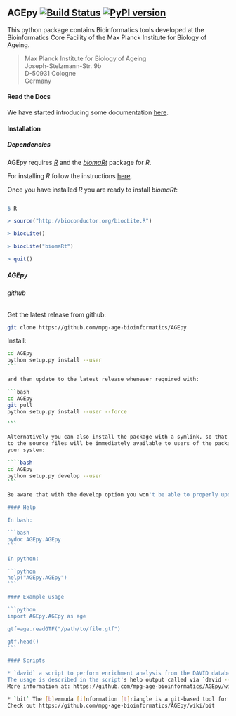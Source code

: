 ## AGEpy [![Build Status](https://travis-ci.org/mpg-age-bioinformatics/AGEpy.svg?branch=master)](https://travis-ci.org/mpg-age-bioinformatics/AGEpy) [![PyPI version](https://badge.fury.io/py/AGEpy.svg)](https://badge.fury.io/py/AGEpy)


This python package contains Bioinformatics tools developed at the
Bioinformatics Core Facility of the Max Planck Institute for Biology of Ageing.

> Max Planck Institute for Biology of Ageing  
> Joseph-Stelzmann-Str. 9b  
> D-50931 Cologne  
> Germany

#### Read the Docs

We have started introducing some documentation [here]( https://github.com/mpg-age-bioinformatics/AGEpy/wiki).


#### Installation

##### Dependencies

AGEpy requires *[R](https://www.r-project.org)* and the *[biomaRt](https://bioconductor.org/packages/release/bioc/html/biomaRt.html)* package for *R*.

For installing *R* follow the instructions [here](https://www.r-project.org).

Once you have installed *R* you are ready to install *biomaRt*:

```R

$ R

> source("http://bioconductor.org/biocLite.R") 

> biocLite()

> biocLite("biomaRt") 

> quit()

```

##### AGEpy

###### github

Get the latest release from github:

```bash
git clone https://github.com/mpg-age-bioinformatics/AGEpy
```

Install:

````bash
cd AGEpy
python setup.py install --user
```

and then update to the latest release whenever required with:

```bash
cd AGEpy
git pull
python setup.py install --user --force

```

Alternatively you can also install the package with a symlink, so that changes
to the source files will be immediately available to users of the package on
your system:

````bash
cd AGEpy
python setup.py develop --user
```

Be aware that with the develop option you won't be able to properly update once new scripts are added.

#### Help

In bash:

```bash
pydoc AGEpy.AGEpy
```

In python:

```python
help("AGEpy.AGEpy")
```

#### Example usage

```python
import AGEpy.AGEpy as age

gtf=age.readGTF("/path/to/file.gtf")

gtf.head()
```

#### Scripts

* `david` a script to perform enrichment analysis from the DAVID database.
The usage is described in the script's help output called via `david --help`.
More information at: https://github.com/mpg-age-bioinformatics/AGEpy/wiki/david

* `bit` The [b]ermuda [i]nformation [t]riangle is a git-based tool for the management of code and data.
Check out https://github.com/mpg-age-bioinformatics/AGEpy/wiki/bit
